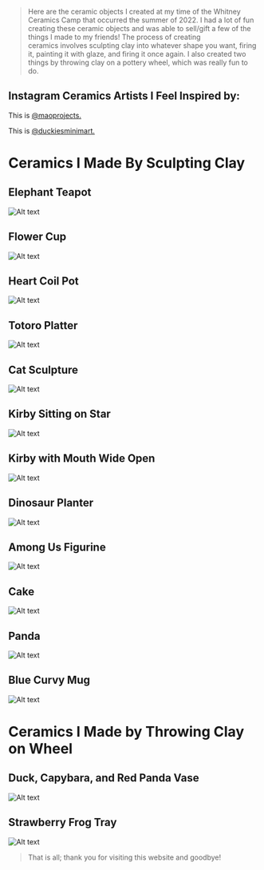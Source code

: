 > Here are the ceramic objects I created at my time of the Whitney 
> Ceramics Camp that occurred the summer of 2022. I had a lot of fun
> creating these ceramic objects and was able to sell/gift a few
> of the things I made to my friends! The process of creating  
> ceramics involves sculpting clay into whatever shape you want, 
> firing it, painting it with glaze, and firing it once again.
> I also created two things by throwing clay on a pottery wheel, 
> which was really fun to do.


Instagram Ceramics Artists I Feel Inspired by:
---------------------------------------------------
This is  [@maoprojects.](https://www.instagram.com/maoprojects/ "Mao Projects Ceramics") 

This is  [@duckiesminimart.](https://www.instagram.com/duckiesminimart/ "Duckies Mini Mart") 


Ceramics I Made By Sculpting Clay
================================================

Elephant Teapot
-------------
![Alt text](https://user-images.githubusercontent.com/87721216/193785477-4c1e0069-f6ab-4511-b4aa-1b5e239f1b06.JPG)


Flower Cup
-------------
![Alt text](https://user-images.githubusercontent.com/87721216/193785609-0aa0ec03-49c6-4ab0-b853-733782d8567f.JPG)


Heart Coil Pot
-------------
![Alt text](https://user-images.githubusercontent.com/87721216/193785785-bc890c77-4d64-4f0e-8e50-781f77a648b4.JPG)


Totoro Platter
---------------
![Alt text](https://user-images.githubusercontent.com/87721216/193786558-ba4d7f89-cbb8-4cbd-8efd-85b530b6ab2d.JPG)



Cat Sculpture
---------------
![Alt text](https://user-images.githubusercontent.com/87721216/193786630-516245c7-2eca-4842-a62f-6db528a880db.JPG)



Kirby Sitting on Star
---------------
![Alt text](https://user-images.githubusercontent.com/87721216/193786678-8316bad3-fcfc-446b-aabe-5d932eec7273.JPG)



Kirby with Mouth Wide Open
---------------
![Alt text](https://user-images.githubusercontent.com/87721216/193786735-79894b5a-a24d-49b7-a8b2-3ef5e06df823.JPG)



Dinosaur Planter
---------------
![Alt text](https://user-images.githubusercontent.com/87721216/193786798-1df7e177-858f-40eb-9a6d-e51538e6a56e.JPG)



Among Us Figurine
---------------
![Alt text](https://user-images.githubusercontent.com/87721216/193786849-8763811f-769d-4aa9-9318-95bf1f70a1da.JPG)



Cake
---------------
![Alt text](https://user-images.githubusercontent.com/87721216/193786889-5af475b8-6ab4-4217-b767-d78dd48f5706.JPG)



Panda
---------------
![Alt text](https://user-images.githubusercontent.com/87721216/193786952-3b15c5da-ee21-4840-8711-01f0c1b03fbe.jpg)


Blue Curvy Mug
---------------
![Alt text](https://user-images.githubusercontent.com/87721216/193787009-1aa77f4d-b221-40d8-9c9d-a60c81451e9f.JPG)



Ceramics I Made by Throwing Clay on Wheel
============================================


Duck, Capybara, and Red Panda Vase
---------------
![Alt text](https://user-images.githubusercontent.com/87721216/193787325-e25d946b-c2e9-4af8-9dfa-b86cbea85df4.JPG)


Strawberry Frog Tray
---------------
![Alt text](https://user-images.githubusercontent.com/87721216/193787374-8b961abd-e72a-4b3d-8bab-c8bb56dd2f5b.jpg)


> That is all; thank you for visiting this website and goodbye!
